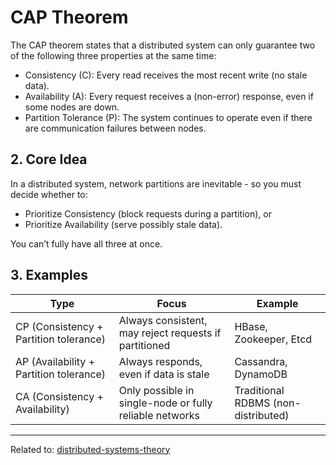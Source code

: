 # CAP Theorem
The CAP theorem states that a distributed system can only guarantee two of the following three properties at the same time:

* Consistency (C): Every read receives the most recent write (no stale data).
* Availability (A): Every request receives a (non-error) response, even if some nodes are down.
* Partition Tolerance (P): The system continues to operate even if there are communication failures between nodes.

## 2. Core Idea

In a distributed system, network partitions are inevitable - so you must decide whether to:

* Prioritize Consistency (block requests during a partition), or
* Prioritize Availability (serve possibly stale data).

You can’t fully have all three at once.


## 3. Examples

| Type                                        | Focus                                                   | Example                             |
| ------------------------------------------- | ------------------------------------------------------- | ----------------------------------- |
| CP (Consistency + Partition tolerance)  | Always consistent, may reject requests if partitioned   | HBase, Zookeeper, Etcd              |
| AP (Availability + Partition tolerance) | Always responds, even if data is stale                  | Cassandra, DynamoDB                 |
| CA (Consistency + Availability)         | Only possible in single-node or fully reliable networks | Traditional RDBMS (non-distributed) |


<hr>

Related to: [distributed-systems-theory](distributed-systems-theory.md)